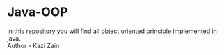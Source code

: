 # Java-OOP
in this repository you will find all object oriented principle implemented in java.
<br>
Author - Kazi Zain
